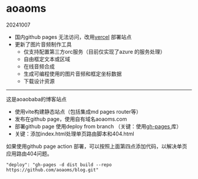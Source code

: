# aoaoms

20241007

* 国内github pages 无法访问，改用[vercel](https://vercel.com/) 部署站点
* 更新了图片音频制作工具
  * 仅支持配置第三方orc服务（目前仅实现了azure 的服务处理）
  * 自由框定文本或区域
  * 在线音频合成
  * 生成可编程使用的图片音频和框定坐标数据
  * 下载设计资源


---



这是aoaobaba的博客站点

* 使用vite构建静态站点（包括集成md pages router等）
* 发布在github page，使用自有域名aoaoms.com
* 部署github page 使用deploy from branch （关键：使用[gh-pages ](https://github.com/tschaub/gh-pages "gh-pages")库）
* 关键：添加index.html处理单页路由脚本和404.html

如果使用github page action 部署，可以按照上面第四点添加代码，以解决单页应用路由404问题。

`"deploy": "gh-pages -d dist build --repo https://github.com/aoaoms/blog.git"`
